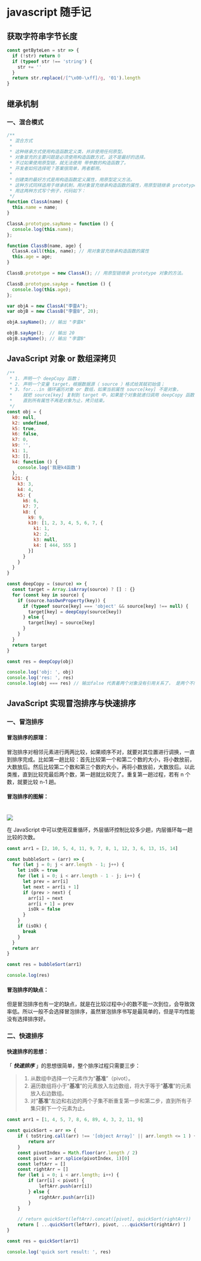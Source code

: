# javascript 随手记

## 获取字符串字节长度

```JavaScript
const getByteLen = str => {
  if (!str) return 0
  if (typeof str !== 'string') {
    str += ''
  }
  return str.replace(/[^\x00-\xff]/g, '01').length
}
```

## 继承机制

### 一、混合模式

```JavaScript
/**
 * 混合方式
 *
 * 这种继承方式使用构造函数定义类，并非使用任何原型。
 * 对象冒充的主要问题是必须使用构造函数方式，这不是最好的选择。
 * 不过如果使用原型链，就无法使用 带参数的构造函数了。
 * 开发者如何选择呢？答案很简单，两者都用。
 *
 * 创建类的最好方式是用构造函数定义属性，用原型定义方法。
 * 这种方式同样适用于继承机制，用对象冒充继承构造函数的属性，用原型链继承 prototype 对象的方法。
 * 用这两种方式写个例子，代码如下：
 */
function ClassA(name) {
  this.name = name;
}

ClassA.prototype.sayName = function () {
  console.log(this.name);
};

function ClassB(name, age) {
  ClassA.call(this, name); // 用对象冒充继承构造函数的属性
  this.age = age;
}

ClassB.prototype = new ClassA(); // 用原型链继承 prototype 对象的方法。

ClassB.prototype.sayAge = function () {
  console.log(this.age);
};

var objA = new ClassA("李雷A");
var objB = new ClassB("李雷B", 20);

objA.sayName();	// 输出 "李雷A"

objB.sayAge();	// 输出 20
objB.sayName();	// 输出 "李雷B"
```

## JavaScript 对象 or 数组深拷贝

```JavaScript
/**
 * 1. 声明一个 deepCopy 函数；
 * 2. 声明一个变量 target，根据数据源（ source ）格式给其赋初始值；
 * 3. for...in 循环遍历对象 or 数组，如果当前属性 source[key] 不是对象，
 *    就把 source[key] 复制到 target 中，如果是个对象就递归调用 deepCopy 函数，
 *    直到所有属性不再是对象为止，拷贝结束。
 */
const obj = {
  k0: null,
  k2: undefined,
  k5: true,
  k6: false,
  k7: 0,
  k9: '',
  k1: 1,
  k3: [],
  k4: function () {
    console.log('我是k4函数')
  },
  k21: {
    k3: 3,
    k4: 4,
    k5: {
      k6: 6,
      k7: 7,
      k8: {
        k9: 9,
        k10: [1, 2, 3, 4, 5, 6, 7, {
          k1: 1,
          k2: 2,
          k3: null,
          k4: [ 444, 555 ]
        }]
      }
    }
  }
}

const deepCopy = (source) => {
  const target = Array.isArray(source) ? [] : {}
  for (const key in source) {
    if (source.hasOwnProperty(key)) {
      if (typeof source[key] === 'object' && source[key] !== null) {
        target[key] = deepCopy(source[key])
      } else {
        target[key] = source[key]
      }
    }
  }
  return target
}

const res = deepCopy(obj)

console.log('obj: ', obj)
console.log('res: ', res)
console.log(obj === res) // 输出false 代表着两个对象没有引用关系了， 是两个不同的对象， 只是长得一样。

```

## JavaScript 实现冒泡排序与快速排序

### 一、冒泡排序

#### 冒泡排序的原理：

冒泡排序对相邻元素进行两两比较，如果顺序不对，就要对其位置进行调换，一直到排序完成。比如第一趟比较：首先比较第一个和第二个数的大小，将小数放前，大数放后。然后比较第二个数和第三个数的大小，再将小数放前，大数放后。以此类推，直到比较完最后两个数，第一趟就比较完了。重复第一趟过程，若有 n 个数，就要比较 n-1 趟。

#### 冒泡排序的图解：

<!-- <img style="margin-top:20px" src="https://user-gold-cdn.xitu.io/2019/9/19/16d482878a7f51eb?w=811&h=253&f=gif&s=376455" /> -->
<img style="margin-top:20px" src="/blog/img/bubble-sort.gif" />

在 JavaScript 中可以使用双重循环，外层循环控制比较多少趟，内层循环每一趟比较的次数。

```JavaScript
const arr1 = [2, 10, 5, 4, 11, 9, 7, 8, 1, 12, 3, 6, 13, 15, 14]

const bubbleSort = (arr) => {
  for (let j = 0; j < arr.length - 1; j++) {
    let isOk = true
    for (let i = 0; i < arr.length - 1 - j; i++) {
      let prev = arr[i]
      let next = arr[i + 1]
      if (prev > next) {
        arr[i] = next
        arr[i + 1] = prev
        isOk = false
      }
    }
    if (isOk) {
      break
    }
  }
  return arr
}

const res = bubbleSort(arr1)

console.log(res)

```

#### 冒泡排序的缺点：

但是冒泡排序也有一定的缺点，就是在比较过程中小的数不能一次到位，会导致效率低。所以一般不会选择冒泡排序，虽然冒泡排序书写是最简单的，但是平均性能没有选择排序好。

### 二、快速排序

#### 快速排序的思想：

「 _**快速排序**_ 」的思想很简单，整个排序过程只需要三步：

> 1. 从数组中选择一个元素作为“**基准**”（pivot）。
> 2. 遍历数组将小于“**基准**”的元素放入左边数组，将大于等于“**基准**”的元素放入右边数组。
> 3. 对“**基准**”左边和右边的两个子集不断重复第一步和第二步，直到所有子集只剩下一个元素为止。

```JavaScript
const arr1 = [1, 4, 5, 7, 8, 6, 89, 4, 3, 2, 11, 9]

const quickSort = arr => {
    if ( toString.call(arr) !== '[object Array]' || arr.length <= 1 ) {
        return arr
    }
    const pivotIndex = Math.floor(arr.length / 2)
    const pivot = arr.splice(pivotIndex, 1)[0]
    const leftArr = []
    const rightArr = []
    for (let i = 0; i < arr.length; i++) {
        if (arr[i] < pivot) {
            leftArr.push(arr[i])
        } else {
            rightArr.push(arr[i])
        }
    }

    // return quickSort(leftArr).concat([pivot], quickSort(rightArr))
    return [ ...quickSort(leftArr), pivot, ...quickSort(rightArr) ]
}

const res = quickSort(arr1)

console.log('quick sort result: ', res)

```

